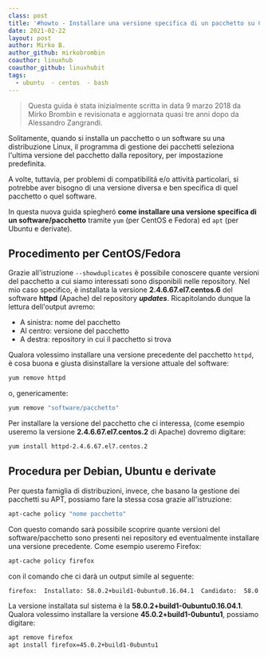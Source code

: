 ```yaml
---
class: post
title: '#howto - Installare una versione specifica di un pacchetto su CentOS, Fedora, Debian, Ubuntu e derivate'
date: 2021-02-22
layout: post
author: Mirko B.
author_github: mirkobrombin
coauthor: linuxhub
coauthor_github: linuxhubit
tags:
  - ubuntu  - centos  - bash
---
```

> Questa guida è stata inizialmente scritta in data 9 marzo 2018 da Mirko Brombin e revisionata e aggiornata quasi tre anni dopo da Alessandro Zangrandi.

Solitamente, quando si installa un pacchetto o un software su una distribuzione Linux, il programma di gestione dei pacchetti seleziona l'ultima versione del pacchetto dalla repository, per impostazione predefinita.

A volte, tuttavia, per problemi di compatibilitá e/o attività particolari, si potrebbe aver bisogno di una versione diversa e ben specifica di quel pacchetto o quel software.

In questa nuova guida spiegheró **come installare una versione specifica di un software/pacchetto** tramite `yum` (per CentOS e Fedora) ed `apt` (per Ubuntu e derivate).

## Procedimento per CentOS/Fedora

Grazie all'istruzione `--showduplicates` è possibile conoscere quante versioni del pacchetto a cui siamo interessati sono disponibili nelle repository. Nel mio caso specifico, è installata la versione  <strong>2.4.6.67.el7.centos.6</strong> del software <strong>httpd</strong> (Apache) del repository <strong><em>updates</em></strong>. Ricapitolando dunque la lettura dell'output avremo:

<ul>
	<li>A sinistra: nome del pacchetto</li>
    <li>Al centro: versione del pacchetto</li>
    <li>A destra: repository in cui il pacchetto si trova</li>
</ul>

Qualora volessimo installare una versione precedente del pacchetto `httpd`, è cosa buona e giusta disinstallare la versione attuale del software:
```bash
yum remove httpd
```
o, genericamente:
```bash
yum remove "software/pacchetto"
```

Per installare la versione del pacchetto che ci interessa, (come esempio useremo la versione <strong>2.4.6.67.el7.centos.2</strong> di Apache) dovremo digitare:
```bash
yum install httpd-2.4.6.67.el7.centos.2
```
## Procedura per Debian, Ubuntu e derivate

Per questa famiglia di distribuzioni, invece, che basano la gestione dei pacchetti su APT, possiamo fare la stessa cosa grazie all'istruzione:
```bash
apt-cache policy "nome pacchetto"
```
Con questo comando sarà possibile scoprire quante versioni del software/pacchetto sono presenti nei repository ed eventualmente installare una versione precedente. Come esempio useremo Firefox:
```bash
apt-cache policy firefox
```
con il comando che ci darà un output simile al seguente:
```bash
firefox:  Installato: 58.0.2+build1-0ubuntu0.16.04.1  Candidato:  58.0.2+build1-0ubuntu0.16.04.1  Tabella versione: *** 58.0.2+build1-0ubuntu0.16.04.1 500        500 http://de.archive.ubuntu.com/ubuntu xenial-updates/main amd64 Packages        500 http://security.ubuntu.com/ubuntu xenial-security/main amd64 Packages        100 /var/lib/dpkg/status     45.0.2+build1-0ubuntu1 500        500 http://de.archive.ubuntu.com/ubuntu xenial/main amd64 Packages
```
La versione installata sul sistema è la <strong>58.0.2+build1-0ubuntu0.16.04.1</strong>. Qualora volessimo installare la versione <strong>45.0.2+build1-0ubuntu1</strong>, possiamo digitare:
```bash
apt remove firefox
apt install firefox=45.0.2+build1-0ubuntu1
```

